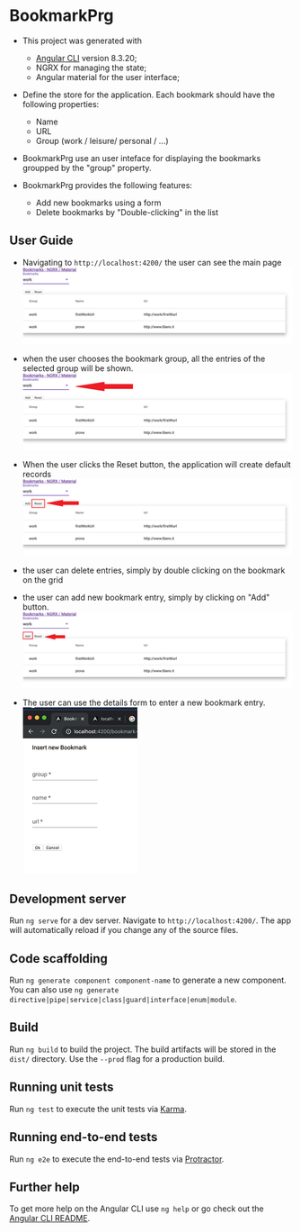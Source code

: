 # BookmarkPrg

* This project was generated with 
  * [Angular CLI](https://github.com/angular/angular-cli) version 8.3.20;
  * NGRX for managing the state;
  * Angular material for the user interface;

 * Define the store for the application. Each bookmark should have the following properties:
   * Name
   * URL
   * Group (work / leisure/ personal / ...)
 
 * BookmarkPrg use an user inteface for displaying the bookmarks groupped by the "group" property.
 
 * BookmarkPrg provides the following features:
   * Add new bookmarks using a form
   * Delete bookmarks by "Double-clicking" in the list
  
## User Guide

* Navigating to `http://localhost:4200/` the user can see the main page 
![Screenshot](MainForm.png) 

* when the user chooses the bookmark group, all the entries of the selected group will be shown.
![Screenshot](MainFormChoose.png)  

* When the user clicks the Reset button, the application will create default records
![Screenshot](MainFormReset.png)  

* the user can delete entries, simply by double clicking on the bookmark on the grid

* the user can add new bookmark entry, simply by clicking on "Add" button.
![Screenshot](MainFormAdd.png)  

* The user can use the details form to enter a new bookmark entry.
![Screenshot](DetailForm1.png)  



## Development server

Run `ng serve` for a dev server. Navigate to `http://localhost:4200/`. The app will automatically reload if you change any of the source files.

## Code scaffolding

Run `ng generate component component-name` to generate a new component. You can also use `ng generate directive|pipe|service|class|guard|interface|enum|module`.

## Build

Run `ng build` to build the project. The build artifacts will be stored in the `dist/` directory. Use the `--prod` flag for a production build.

## Running unit tests

Run `ng test` to execute the unit tests via [Karma](https://karma-runner.github.io).

## Running end-to-end tests

Run `ng e2e` to execute the end-to-end tests via [Protractor](http://www.protractortest.org/).

## Further help

To get more help on the Angular CLI use `ng help` or go check out the [Angular CLI README](https://github.com/angular/angular-cli/blob/master/README.md).

